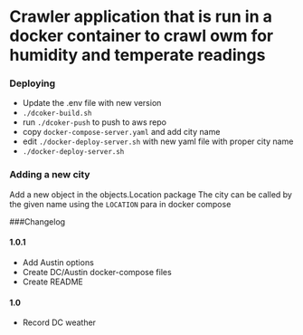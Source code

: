 
# Crawler application that is run in a docker container to crawl owm for humidity and temperate readings
### Deploying

 - Update the .env file with new version
 -  `./dcoker-build.sh`
 - run `./dcoker-push` to push to aws repo
 - copy `docker-compose-server.yaml` and add city name
 - edit `./docker-deploy-server.sh` with new yaml file with proper city name
 - `./docker-deploy-server.sh`

### Adding a new city

Add a new object in the objects.Location package
The city can be called by the given name using the `LOCATION` para in docker compose

###Changelog

#### 1.0.1
 - Add Austin options
 - Create DC/Austin docker-compose files
 - Create README
 
#### 1.0
 - Record DC weather